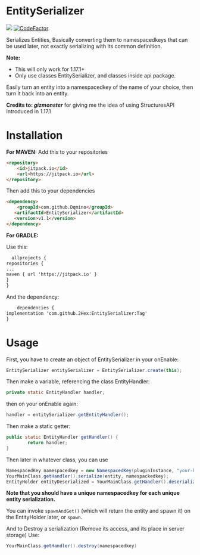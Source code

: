 # EntitySerializer
[![](https://jitpack.io/v/2Hex/EntitySerializer.svg)](https://jitpack.io/#2Hex/EntitySerializer)
[![CodeFactor](https://www.codefactor.io/repository/github/2hex/entityserializer/badge)](https://www.codefactor.io/repository/github/2hex/entityserializer)

Serializes Entities, Basically converting them to namespacedkeys that can be used later, not exactly serializing with its common definition.

**Note:**
- This will only work for 1.17.1+
- Only use classes EntitySerializer, and classes inside api package.

Easily turn an entity into a namespacedkey of the name of your choice, then turn it back into an entity.

**Credits to: _gizmonster_** for giving me the idea of using StructuresAPI Introduced in 1.17.1

# Installation
**For MAVEN:**
Add this to your repositories
```HTML
<repository>
    <id>jitpack.io</id>
    <url>https://jitpack.io</url>
</repository>
```

Then add this to your dependencies
 ```HTML
<dependency>
     <groupId>com.github.Dqmino</groupId>
    <artifactId>EntitySerializer</artifactId>
    <version>v1.1</version>
</dependency>
```

**For GRADLE:**

Use this:

  ```HTML
	allprojects {
repositories {
...
maven { url 'https://jitpack.io' }
}
}
```
And the dependency:

```HTML
	dependencies {
implementation 'com.github.2Hex:EntitySerializer:Tag'
}
```

# Usage

First, you have to create an object of EntitySerializer in your onEnable:

```Java
EntitySerializer entitySerializer = EntitySerializer.create(this);
```

Then make a variable, referencing the class EntityHandler:

```Java
private static EntityHandler handler;
```

then on your onEnable again:

```Java
handler = entitySerializer.getEntityHandler();
```

Then make a static getter:

```Java
public static EntityHandler getHandler() {
        return handler;
}
```
Then later in whatever class, you can use
```Java
NamespacedKey namespacedkey = new NamespacedKey(pluginInstance, "your-key-here");
YourMainClass.getHandler().serialize(entity, namespackedkey);
EntityHolder entityDeserialized = YourMainClass.getHandler().deserialize(namespacedkey);
```
**Note that you should have a unique namespacedkey for each unique entity serialization.**

You can invoke `spawnAndGet()` (which will return the entity and spawn it) on the EntityHolder later, or `spawn`.


And to Destroy a serialization (Remove its access, and its place in server storage) Use:
```Java
YourMainClass.getHandler().destroy(namespacedkey)
```
